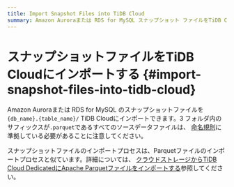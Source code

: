 ```yaml
---
title: Import Snapshot Files into TiDB Cloud
summary: Amazon Auroraまたは RDS for MySQL スナップショット ファイルをTiDB Cloudにインポートする方法を学びます。
---
```


# スナップショットファイルをTiDB Cloudにインポートする {#import-snapshot-files-into-tidb-cloud}

Amazon Auroraまたは RDS for MySQL のスナップショットファイルを`{db_name}.{table_name}/` TiDB Cloudにインポートできます。3 フォルダ内のサフィックスが`.parquet`であるすべてのソースデータファイルは、 [命名規則](/tidb-cloud/naming-conventions-for-data-import.md)に準拠している必要があることに注意してください。

スナップショットファイルのインポートプロセスは、Parquetファイルのインポートプロセスと似ています。詳細については、 [クラウドストレージからTiDB Cloud DedicatedにApache Parquetファイルをインポートする](/tidb-cloud/import-parquet-files.md)参照してください。
